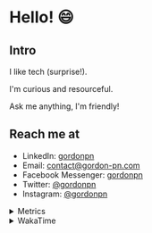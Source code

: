 # Hello! 😄

## Intro

I like tech (surprise!).

I'm curious and resourceful.

Ask me anything, I'm friendly!

## Reach me at

- LinkedIn: [gordonpn](https://www.linkedin.com/in/gordonpn/)
- Email: [contact@gordon-pn.com](mailto:contact@gordon-pn.com)
- Facebook Messenger: [gordonpn](https://www.messenger.com/t/Gordonpn)
- Twitter: [@gordonpn](https://twitter.com/Gordonpn)
- Instagram: [@gordonpn](https://www.instagram.com/gordonpn/)

<details>
  <summary>Metrics</summary>

  <img align="center" src="https://github.com/gordonpn/gordonpn/blob/master/github-metrics.svg" alt="GitHub Metrics">

</details>

<details>
  <summary>WakaTime</summary>

  <!--START_SECTION:waka-->
📊 **This Week I Spent My Time On** 

```text
💬 Programming Languages: 
TypeScript               8 hrs 52 mins       ██████████░░░░░░░░░░░░░░░   40.60 % 
Java                     7 hrs 13 mins       ████████░░░░░░░░░░░░░░░░░   33.07 % 
Brazil Dependency Config 4 hrs 28 mins       █████░░░░░░░░░░░░░░░░░░░░   20.48 % 
XML                      34 mins             █░░░░░░░░░░░░░░░░░░░░░░░░   02.63 % 
YAML                     15 mins             ░░░░░░░░░░░░░░░░░░░░░░░░░   01.17 % 

🔥 Editors: 
IntelliJ IDEA            12 hrs 27 mins      ██████████████░░░░░░░░░░░   56.94 % 
Cursor                   9 hrs 15 mins       ███████████░░░░░░░░░░░░░░   42.31 % 
VS Code                  9 mins              ░░░░░░░░░░░░░░░░░░░░░░░░░   00.75 % 
```


 Last Updated on 26/09/2024 10:24:01 UTC
<!--END_SECTION:waka-->
</details>
